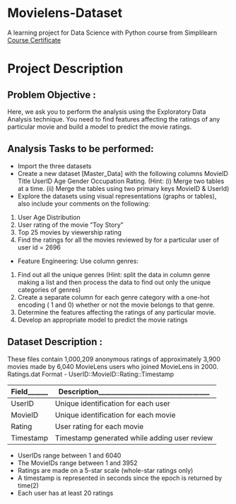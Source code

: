 # Movielens-Dataset
A learning project for Data Science with Python course from Simplilearn
[Course Certificate](https://certificates.simplicdn.net/share/1293733.pdf)

# Project Description

## Problem Objective :
Here, we ask you to perform the analysis using the Exploratory Data Analysis technique. You need
to find features affecting the ratings of any particular movie and build a model to predict the movie
ratings.

## Analysis Tasks to be performed:
* Import the three datasets
* Create a new dataset [Master_Data] with the following columns MovieID Title UserID Age Gender
Occupation Rating. (Hint: (i) Merge two tables at a time. (ii) Merge the tables using two primary keys
MovieID & UserId)
* Explore the datasets using visual representations (graphs or tables), also include your comments on
the following:
1. User Age Distribution
2. User rating of the movie “Toy Story”
3. Top 25 movies by viewership rating
4. Find the ratings for all the movies reviewed by for a particular user of user id = 2696
* Feature Engineering:
Use column genres:
1. Find out all the unique genres (Hint: split the data in column genre making a list and then
process the data to find out only the unique categories of genres)
2. Create a separate column for each genre category with a one-hot encoding ( 1 and 0) whether
or not the movie belongs to that genre.
3. Determine the features affecting the ratings of any particular movie.
4. Develop an appropriate model to predict the movie ratings

## Dataset Description :
These files contain 1,000,209 anonymous ratings of approximately 3,900 movies made by 6,040
MovieLens users who joined MovieLens in 2000.
Ratings.dat
Format - UserID::MovieID::Rating::Timestamp

| Field______ | Description_________________________________ |
|-------------|----------------------------------------------|
| UserID      | Unique identification for each user          |
| MovieID     | Unique identification for each movie         |
| Rating      | User rating for each movie                   |
| Timestamp   | Timestamp generated while adding user review |

* UserIDs range between 1 and 6040
* The MovieIDs range between 1 and 3952
* Ratings are made on a 5-star scale (whole-star ratings only)
* A timestamp is represented in seconds since the epoch is returned by time(2)
* Each user has at least 20 ratings
